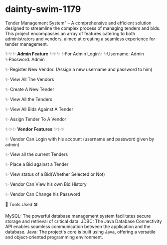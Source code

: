 # dainty-swim-1179

Tender Management System" – A comprehensive and efficient solution designed to streamline the complex process of managing tenders and bids. This project encompasses an array of features catering to both administrators and vendors, aimed at creating a seamless experience for tender management.


✨✨✨ **Admin Feature** ✨✨✨
✨For Admin Login✨
✨Username: Admin
✨Password: Admin

✨ Register New Vendor. (Assign a new username and password to him)

✨ View All The Vendors

✨ Create A New Tender

✨ View All the Tenders

✨ View All Bids Against A Tender

✨ Assign Tender To A Vendor



✨✨✨ **Vendor Features** ✨✨✨

✨ Vendor Can Login with his account (username and password given by admin)

✨ View all the current Tenders

✨ Place a Bid against a Tender

✨ View status of a Bid(Whether Selected or Not)

✨ Vendor Can View his own Bid History

✨ Vendor Can Change his Password


🌟 Tools Used 🛠️

MySQL: The powerful database management system facilitates secure storage and retrieval of critical data.
JDBC: The Java Database Connectivity API enables seamless communication between the application and the database.
Java: The project's core is built using Java, offering a versatile and object-oriented programming environment.
 

